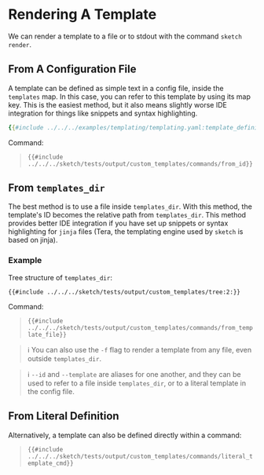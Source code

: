 # Rendering A Template

We can render a template to a file or to stdout with the command `sketch render`.

## From A Configuration File

A template can be defined as simple text in a config file, inside the `templates` map. In this case, you can refer to this template by using its map key. This is the easiest method, but it also means slightly worse IDE integration for things like snippets and syntax highlighting.

```yaml
{{#include ../../../examples/templating/templating.yaml:template_definition}}
```

Command:

>`{{#include ../../../sketch/tests/output/custom_templates/commands/from_id}}`

## From `templates_dir`

The best method is to use a file inside `templates_dir`. With this method, the template's ID becomes the relative path from `templates_dir`. This method provides better IDE integration if you have set up snippets or syntax highlighting for `jinja` files (Tera, the templating engine used by `sketch` is based on jinja).

### Example

Tree structure of `templates_dir`:

```
{{#include ../../../sketch/tests/output/custom_templates/tree:2:}}
```

Command:

>`{{#include ../../../sketch/tests/output/custom_templates/commands/from_template_file}}`

>ℹ️ You can also use the `-f` flag to render a template from any file, even outside `templates_dir`.

>ℹ️ `--id` and `--template` are aliases for one another, and they can be used to refer to a file inside `templates_dir`, or to a literal template in the config file.

## From Literal Definition

Alternatively, a template can also be defined directly within a command:

>`{{#include ../../../sketch/tests/output/custom_templates/commands/literal_template_cmd}}`



